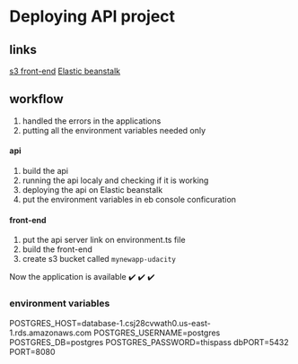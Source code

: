 # Deploying API project

## links
[s3 front-end](http://mynewapp-udacity.s3-website-us-east-1.amazonaws.com)
[Elastic beanstalk](http://myproject2.us-east-1.elasticbeanstalk.com)

## workflow
1. handled the errors in the applications
2. putting all the environment variables needed only
#### api
1. build the api
2. running the api localy and checking if it is working
3. deploying the api on Elastic beanstalk
4. put the environment variables in eb console conficuration
#### front-end
1. put the api server link on environment.ts file
2. build the front-end
3. create s3 bucket called `mynewapp-udacity`

Now the application is available :heavy_check_mark: :heavy_check_mark: :heavy_check_mark:

### environment variables

POSTGRES_HOST=database-1.csj28cvwath0.us-east-1.rds.amazonaws.com
POSTGRES_USERNAME=postgres
POSTGRES_DB=postgres
POSTGRES_PASSWORD=thispass
dbPORT=5432
PORT=8080

